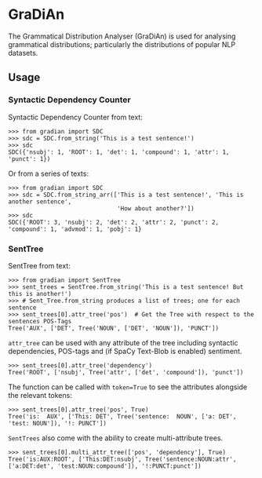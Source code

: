 # GraDiAn
The Grammatical Distribution Analyser (GraDiAn) is used for analysing grammatical distributions; particularly the distributions of popular NLP datasets.

## Usage

### Syntactic Dependency Counter
Syntactic Dependency Counter from text:
```
>>> from gradian import SDC
>>> sdc = SDC.from_string('This is a test sentence!')
>>> sdc
SDC({'nsubj': 1, 'ROOT': 1, 'det': 1, 'compound': 1, 'attr': 1, 'punct': 1})
```

Or from a series of texts:
```
>>> from gradian import SDC
>>> sdc = SDC.from_string_arr(['This is a test sentence!', 'This is another sentence',
                               'How about another?'])
>>> sdc
SDC({'ROOT': 3, 'nsubj': 2, 'det': 2, 'attr': 2, 'punct': 2, 'compound': 1, 'advmod': 1, 'pobj': 1}
```

### SentTree
SentTree from text:
```
>>> from gradian import SentTree
>>> sent_trees = SentTree.from_string('This is a test sentence! But this is another!')
>>> # Sent_Tree.from_string produces a list of trees; one for each sentence
>>> sent_trees[0].attr_tree('pos')  # Get the Tree with respect to the sentences POS-Tags
Tree('AUX', ['DET', Tree('NOUN', ['DET', 'NOUN']), 'PUNCT'])
```

`attr_tree` can be used with any attribute of the tree including syntactic dependencies, POS-tags and (if SpaCy Text-Blob is enabled) sentiment.
```
>>> sent_trees[0].attr_tree('dependency')
Tree('ROOT', ['nsubj', Tree('attr', ['det', 'compound']), 'punct'])
```
The function can be called with `token=True` to see the attributes alongside the relevant tokens:
```
>>> sent_trees[0].attr_tree('pos', True)
Tree('is:  AUX', ['This: DET', Tree('sentence:  NOUN', ['a: DET', 'test: NOUN']), '!: PUNCT'])
```

`SentTrees` also come with the ability to create multi-attribute trees.
```
>>> sent_trees[0].multi_attr_tree(['pos', 'dependency'], True)
Tree('is:AUX:ROOT', ['This:DET:nsubj', Tree('sentence:NOUN:attr', ['a:DET:det', 'test:NOUN:compound']), '!:PUNCT:punct'])
```
